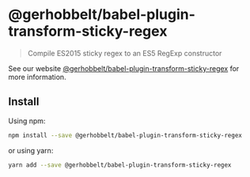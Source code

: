 # @gerhobbelt/babel-plugin-transform-sticky-regex

> Compile ES2015 sticky regex to an ES5 RegExp constructor

See our website [@gerhobbelt/babel-plugin-transform-sticky-regex](https://new.babeljs.io/docs/en/next/babel-plugin-transform-sticky-regex.html) for more information.

## Install

Using npm:

```sh
npm install --save @gerhobbelt/babel-plugin-transform-sticky-regex
```

or using yarn:

```sh
yarn add --save @gerhobbelt/babel-plugin-transform-sticky-regex
```
